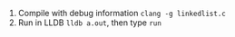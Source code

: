 1. Compile with debug information `clang -g linkedlist.c`
2. Run in LLDB `lldb a.out`, then type `run`
